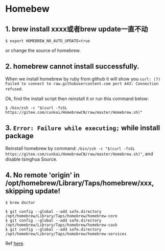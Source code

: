 # Homebew 

## 1. brew install xxxx或者brew update一直不动

```shell
$ export HOMEBREW_NO_AUTO_UPDATE=true
```
or change the source of homebrew.

## 2. homebrew cannot install successfully.

When we install homebrew by ruby from github it will show you `curl: (7) Failed to connect to raw.githubusercontent.com port 443: Connection refused`.

Ok, find the install script then reinstall it or run this command below:

```shell
$ /bin/zsh -c "$(curl -fsSL https://gitee.com/cunkai/HomebrewCN/raw/master/Homebrew.sh)"
```

## 3. `Error: Failure while executing;` while install package

Reinstall homebrew by command: `/bin/zsh -c "$(curl -fsSL https://gitee.com/cunkai/HomebrewCN/raw/master/Homebrew.sh)"`, and disable tsinghua Source.

## 4. No remote 'origin' in /opt/homebrew/Library/Taps/homebrew/xxx, skipping update!

```Shell
$ brew doctor

$ git config --global --add safe.directory /opt/homebrew/Library/Taps/homebrew/homebrew-core
$ git config --global --add safe.directory /opt/homebrew/Library/Taps/homebrew/homebrew-cask
$ git config --global --add safe.directory /opt/homebrew/Library/Taps/homebrew/homebrew-services
```

Ref [here](https://www.cnblogs.com/Flat-White/p/16475993.html).
